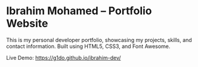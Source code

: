 # Ibrahim Mohamed – Portfolio Website

This is my personal developer portfolio, showcasing my projects, skills, and contact information.
Built using HTML5, CSS3, and Font Awesome.

Live Demo: https://g1do.github.io/ibrahim-dev/

